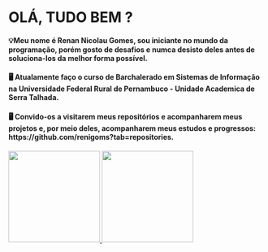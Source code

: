 # OLÁ, TUDO BEM ?

<h4>💡Meu nome é Renan Nicolau Gomes, sou iniciante no mundo da programação, porém gosto de desafios e numca desisto deles antes de soluciona-los da melhor forma possível.</h4>


<h4>🖥️ Atualamente faço o curso de Barchalerado em Sistemas de Informação na Universidade Federal Rural de Pernambuco - Unidade Academica de Serra Talhada.</h4>

<h4>🖥️ Convido-os a visitarem meus repositórios e acompanharem meus projetos e, por meio deles, acompanharem meus estudos e progressos: https://github.com/renigoms?tab=repositories.</h4>


<div>
  <a href="https://github.com/renigoms">
  <img height="180em" src="https://github-readme-stats.vercel.app/api?username=renigoms&show_icons=true&theme=dracula&include_all_commits=true&count_private=true"/>
  <img height="180em" src="https://github-readme-stats.vercel.app/api/top-langs/?username=renigoms&layout=compact&langs_count=7&theme=dracula"/>
</div>
